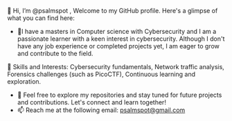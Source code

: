 👋 Hi, I’m @psalmspot , Welcome to my GitHub profile. Here's a glimpse of what you can find here:
- 👀I have a masters in Computer science with Cybersecurity and I am a passionate learner with a keen interest in cybersecurity. Although I don't have any job experience or completed projects yet, I am eager to grow and contribute to the field.

🌱 Skills and Interests: Cybersecurity fundamentals, Network traffic analysis, Forensics challenges (such as PicoCTF), Continuous learning and exploration.
- 💞️ Feel free to explore my repositories and stay tuned for future projects and contributions. Let's connect and learn together!
- 📫 Reach me at the following email: psalmspot@gmail.com

<!---
psalmspot/psalmspot is a ✨ special ✨ repository because its `README.md` (this file) appears on your GitHub profile.
You can click the Preview link to take a look at your changes.
--->
